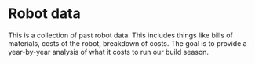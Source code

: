 # Robot data
This is a collection of past robot data. This includes things like bills of materials,
costs of the robot, breakdown of costs. The goal is to provide a year-by-year analysis
of what it costs to run our build season.
